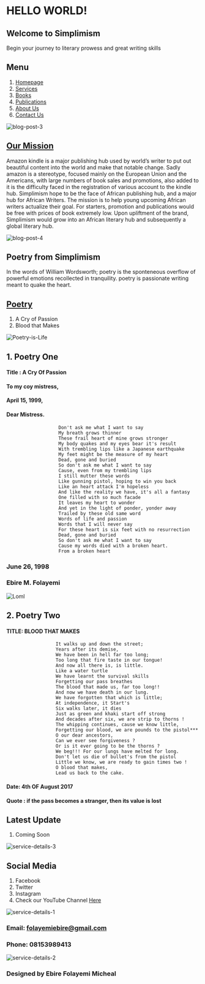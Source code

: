 # HELLO WORLD!

## Welcome to Simplimism
Begin your journey to literary prowess and great writing skills


## Menu
1. [Homepage](https://github.com/Micayowrite/Index/blob/gh-pages/index.homepage)
2. [Services]()
3. [Books]()
4. [Publications]()
5. [About Us]()
6. [Contact Us]()

![blog-post-3](https://user-images.githubusercontent.com/84279094/118401724-ab2d8400-b65e-11eb-9097-28d86f025de1.jpg)


## [Our Mission]()
Amazon kindle is a major publishing hub used by world’s writer to put out beautiful content into the world and make that notable change. Sadly amazon is a stereotype, focused mainly on the European Union and the Americans, with large numbers of book sales and promotions, also added to it is the difficulty faced in the registration of various account to the kindle hub. Simplimism hope to be the face of African publishing hub, and a major hub for African Writers. The mission is to help young upcoming African writers actualize their goal. For starters, promotion and publications would be free with prices of book extremely low. Upon upliftment of the brand, Simplimism would grow into an African literary hub and subsequently a global literary hub.


![blog-post-4](https://user-images.githubusercontent.com/84279094/118401731-b7194600-b65e-11eb-8cb0-dd3948625026.jpg)


## Poetry from Simplimism
In the words of William Wordsworth; poetry is the sponteneous overflow of powerful emotions recollected in tranquility. poetry is passionate writing meant to quake the heart.

## [Poetry]()
1. A Cry of Passion
2. Blood that Makes

![Poetry-is-Life](https://user-images.githubusercontent.com/84279094/118401703-95b85a00-b65e-11eb-88b7-3fb47c925f03.jpg)


## 1. Poetry One 
#### Title : A Cry Of Passion

####                   To my coy mistress,
####                   April 15, 1999,
####                   Dear Mistress.
                       Don't ask me what I want to say
                       My breath grows thinner
                       These frail heart of mine grows stronger
                       My body quakes and my eyes bear it's result
                       With trembling lips like a Japanese earthquake
                       My feet might be the measure of my heart
                       Dead, gone and buried
                       So don't ask me what I want to say
                       Cause, even from my trembling lips
                       I still mutter these words
                       Like gunning pistol, hoping to win you back
                       Like an heart attack I'm hopeless
                       And like the reality we have, it's all a fantasy
                       One filled with so much facade
                       It leaves my heart to wonder
                       And yet in the light of ponder, yonder away
                       Trailed by these old same word
                       Words of life and passion
                       Words that I will never say
                       For these heart is six feet with no resurrection
                       Dead, gone and buried
                       So don't ask me what I want to say
                       Cause my words died with a broken heart.
                       From a broken heart 


###                                                                               June 26, 1998
###                                                                               Ebire M. Folayemi 


![Loml](https://user-images.githubusercontent.com/84279094/118401716-a072ef00-b65e-11eb-8803-dbcbb24fb011.jpg)



## 2. Poetry Two
#### TITLE: BLOOD THAT MAKES


                      It walks up and down the street;
                      Years after its demise,
                      We have been in hell far too long;
                      Too long that fire taste in our tongue!
                      And now all there is, is little.
                      Like a water turtle
                      We have learnt the survival skills
                      Forgetting our pass breathes
                      The blood that made us, far too long!!
                      And now we have death in our lung.
                      We have forgotten that which is little;
                      At independence, it Start's
                      Six walks later, it dies
                      Just as green and khaki start off strong
                      And decades after six, we are strip to thorns !
                      The whipping continues, cause we know little,
                      Forgetting our blood, we are pounds to the pistol***
                      O our dear ancestors,
                      Can we ever see forgiveness ?
                      Or is it ever going to be the thorns ?
                      We beg!!! For our lungs have melted for long.
                      Don't let us die of bullet's from the pistol 
                      Little we know, we are ready to gain times two !
                      O blood that makes,
                      Lead us back to the cake.
   
   
####                                                                           Date: 4th OF August 2017
####                                                                           Quote : if the pass becomes a stranger, then its value is lost



## Latest Update
1. Coming Soon

![service-details-3](https://user-images.githubusercontent.com/84279094/118401659-630e6180-b65e-11eb-9f8e-7478a4368512.jpg)


## Social Media
1. Facebook
2. Twitter
3. Instagram
4. Check our YouTube Channel [Here]()

![service-details-1](https://user-images.githubusercontent.com/84279094/118401668-6c97c980-b65e-11eb-85e6-4b0687282ea2.jpg)


### Email: folayemiebire@gmail.com
### Phone: 08153989413

![service-details-2](https://user-images.githubusercontent.com/84279094/118401684-7f120300-b65e-11eb-82d1-9c1c7800cf90.jpg)


### Designed by Ebire Folayemi Micheal
